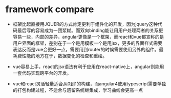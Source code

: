 # framework compare

- 框架比起直接用JQUER的方式肯定更利于组件化的开发，因为jquery这种代码最后写的容易成为一团浆糊。而双向binding能让用用户处理两者的关系更容易一些，内部的差异，angular更像是一个框架，而react和vue都宣称的是用户界面的框架，差别在于一个是用模板一个是用jsx，更多的界面样式需要表达反而是vue会更好一点，需要用到router的时候需要使用另外的组件。最耗费性能的地方在于，数据变化的检查和重绘。

- vue容易上手，react的jsx语法有利于应用在react-native上，angular则能用一套代码实现跨平台的开发。

- vue和react灵活轻量适合从0到1的构建，而angular4使用typescript需要单独的打包构建过程，不适合与遗留系统继集成，学习曲线会更高一点